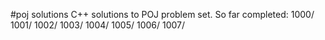 #poj solutions
C++ solutions to POJ problem set. So far completed: 
1000/
1001/
1002/
1003/
1004/
1005/
1006/
1007/

